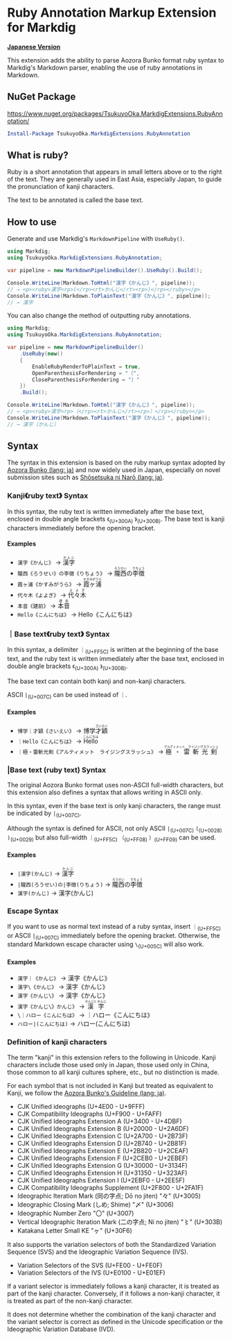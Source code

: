 ﻿# Ruby Annotation Markup Extension for Markdig

**[Japanese Version](https://github.com/noy-shimotsuki/TsukuyoOka.MarkdigExtensions/blob/main/RubyAnnotation/README-ja.md)**

This extension adds the ability to parse Aozora Bunko format ruby syntax to Markdig's Markdown parser, 
enabling the use of ruby annotations in Markdown.

## NuGet Package

https://www.nuget.org/packages/TsukuyoOka.MarkdigExtensions.RubyAnnotation/

```powershell
Install-Package TsukuyoOka.MarkdigExtensions.RubyAnnotation
```

## What is ruby?

Ruby is a short annotation that appears in small letters above or to the right of the text.
They are generally used in East Asia, especially Japan, to guide the pronunciation of kanji characters.

The text to be annotated is called the base text.

## How to use

Generate and use Markdig's `MarkdownPipeline` with `UseRuby()`.

```csharp
using Markdig;
using TsukuyoOka.MarkdigExtensions.RubyAnnotation;

var pipeline = new MarkdownPipelineBuilder().UseRuby().Build();

Console.WriteLine(Markdown.ToHtml("漢字《かんじ》", pipeline));
// → <p><ruby>漢字<rp>(</rp><rt>かんじ</rt><rp>)</rp></ruby></p>
Console.WriteLine(Markdown.ToPlainText("漢字《かんじ》", pipeline));
// → 漢字
```

You can also change the method of outputting ruby annotations.

```csharp
using Markdig;
using TsukuyoOka.MarkdigExtensions.RubyAnnotation;

var pipeline = new MarkdownPipelineBuilder()
    .UseRuby(new()
    {
        EnableRubyRenderToPlainText = true,
        OpenParenthesisForRendering = "〔",
        CloseParenthesisForRendering = "〕"
    })
    .Build();

Console.WriteLine(Markdown.ToHtml("漢字《かんじ》", pipeline));
// → <p><ruby>漢字<rp>〔</rp><rt>かんじ</rt><rp>〕</rp></ruby></p>
Console.WriteLine(Markdown.ToPlainText("漢字《かんじ》", pipeline));
// → 漢字〔かんじ〕
```

## Syntax

The syntax in this extension is based on the ruby markup syntax adopted by [Aozora Bunko (lang: ja)](https://www.aozora.gr.jp/) and now widely used in Japan,
especially on novel submission sites such as [Shōsetsuka ni Narō (lang: ja)](https://syosetu.com/).

### Kanji《ruby text》 Syntax

In this syntax, the ruby text is written immediately after the base text, enclosed in double angle brackets `《`<sub>(U+300A)</sub> `》`<sub>(U+300B)</sub>. 
The base text is kanji characters immediately before the opening bracket.

#### Examples

* `漢字《かんじ》` → <ruby>漢字<rp>(</rp><rt>かんじ</rt><rp>)</rp></ruby>
* `隴西《ろうせい》の李徴《りちょう》` → <ruby>隴西<rp>(</rp><rt>ろうせい</rt><rp>)</rp></ruby>の<ruby>李徴<rp>(</rp><rt>りちょう</rt><rp>)</rp></ruby>
* `霞ヶ浦《かすみがうら》` → <ruby>霞ヶ浦<rp>(</rp><rt>かすみがうら</rt><rp>)</rp></ruby>
* `代々木《よよぎ》` → <ruby>代々木<rp>(</rp><rt>よよぎ</rt><rp>)</rp></ruby>
* `本音《建前》` → <ruby>本音<rp>(</rp><rt>建前</rt><rp>)</rp></ruby>
* `Hello《こんにちは》` → Hello《こんにちは》

### ｜Base text《ruby text》 Syntax

In this syntax, a delimiter `｜`<sub>(U+FF5C)</sub> is written at the beginning of the base text,
and the ruby text is written immediately after the base text, enclosed in double angle brackets `《`<sub>(U+300A)</sub> `》`<sub>(U+300B)</sub>.

The base text can contain both kanji and non-kanji characters.

ASCII `|`<sub>(U+007C)</sub> can be used instead of `｜`.

#### Examples

* `博学｜才穎《さいえい》` → 博学<ruby>才穎<rp>(</rp><rt>さいえい</rt><rp>)</rp></ruby>
* `｜Hello《こんにちは》` → <ruby>Hello<rp>(</rp><rt>こんにちは</rt><rp>)</rp></ruby>
* `｜極・雷斬光剣《アルティメット　ライジングスラッシュ》` → <ruby>極・雷斬光剣<rp>(</rp><rt>アルティメット　ライジングスラッシュ</rt><rp>)</rp></ruby>

### |Base text (ruby text) Syntax

The original Aozora Bunko format uses non-ASCII full-width characters,
but this extension also defines a syntax that allows writing in ASCII only.

In this syntax, even if the base text is only kanji characters, the range must be indicated by `|`<sub>(U+007C)</sub>.

Although the syntax is defined for ASCII, not only ASCII `|`<sub>(U+007C)</sub> `(`<sub>(U+0028)</sub> `)`<sub>(U+0029)</sub>
but also full-width `｜`<sub>(U+FF5C)</sub> `（`<sub>(U+FF08)</sub> `）`<sub>(U+FF09)</sub> can be used.

#### Examples

* `|漢字(かんじ)` → <ruby>漢字<rp>(</rp><rt>かんじ</rt><rp>)</rp></ruby>
* `|隴西(ろうせい)の|李徴(りちょう)` → <ruby>隴西<rp>(</rp><rt>ろうせい</rt><rp>)</rp></ruby>の<ruby>李徴<rp>(</rp><rt>りちょう</rt><rp>)</rp></ruby>
* `漢字(かんじ)` → 漢字(かんじ)

### Escape Syntax

If you want to use as normal text instead of a ruby syntax, insert `｜`<sub>(U+FF5C)</sub> or ASCII `|`<sub>(U+007C)</sub> immediately before the opening bracket.
Otherwise, the standard Markdown escape character using `\`<sub>(U+005C)</sub> will also work.

#### Examples

* `漢字｜《かんじ》` → 漢字《かんじ》
* `漢字\《かんじ》` → 漢字《かんじ》
* `漢字《かんじ\》` → 漢字《かんじ》
* `漢字《かんじ\》かんじ》` → <ruby>漢字<rp>(</rp><rt>かんじ》かんじ</rt><rp>)</rp></ruby>
* `\｜ハロー《こんにちは》` → ｜ハロー《こんにちは》
* `ハロー|(こんにちは)` → ハロー(こんにちは)

### Definition of kanji characters

The term "kanji" in this extension refers to the following in Unicode.
Kanji characters include those used only in Japan, those used only in China,
those common to all kanji cultures sphere, etc., but no distinction is made.

For each symbol that is not included in Kanji but treated as equivalent to Kanji,
we follow the [Aozora Bunko's Guideline (lang: ja)](https://www.aozora.gr.jp/aozora-manual/index-input.html#ruby).

* CJK Unified ideographs (U+4E00 - U+9FFF)
* CJK Compatibility Ideographs (U+F900 - U+FAFF)
* CJK Unified Ideographs Extension A (U+3400 - U+4DBF)
* CJK Unified Ideographs Extension B (U+20000 - U+2A6DF)
* CJK Unified Ideographs Extension C (U+2A700 - U+2B73F)
* CJK Unified Ideographs Extension D (U+2B740 - U+2B81F)
* CJK Unified Ideographs Extension E (U+2B820 - U+2CEAF)
* CJK Unified Ideographs Extension F (U+2CEB0 - U+2EBEF)
* CJK Unified Ideographs Extension G (U+30000 - U+3134F)
* CJK Unified Ideographs Extension H (U+31350 - U+323AF)
* CJK Unified Ideographs Extension I (U+2EBF0 - U+2EE5F)
* CJK Compatibility Ideographs Supplement (U+2F800 - U+2FA1F)
* Ideographic Iteration Mark (同の字点; Dō no jiten) "々" (U+3005)
* Ideographic Closing Mark (しめ; Shime) "〆" (U+3006)
* Ideographic Number Zero "〇" (U+3007)
* Vertical Ideographic Iteration Mark (二の字点; Ni no jiten) "〻" (U+303B)
* Katakana Letter Small KE "ヶ" (U+30F6)

It also supports the variation selectors of both the Standardized Variation Sequence (SVS) and the Ideographic Variation Sequence (IVS).

* Variation Selectors of the SVS (U+FE00 - U+FE0F)
* Variation Selectors of the IVS (U+E0100 - U+E01EF)

If a variant selector is immediately follows a kanji character, it is treated as part of the kanji character.
Conversely, if it follows a non-kanji character, it is treated as part of the non-kanji character.

It does not determine whether the combination of the kanji character and the variant selector is correct as defined in the Unicode specification or the Ideographic Variation Database (IVD).
